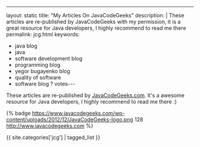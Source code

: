 ---
layout: static
title: "My Articles On JavaCodeGeeks"
description: |
  These articles are re-published by JavaCodeGeeks with my permission,
  it is a great resource for Java developers, I highly recommend to read me there
permalink: jcg.html
keywords:
  - java blog
  - java
  - software development blog
  - programming blog
  - yegor bugayenko blog
  - quality of software
  - software blog
? votes---

These articles are re-published by [JavaCodeGeeks.com](http://www.javacodegeeks.com/author/yegor-bugayenko/).
It's a awesome resource for Java developers, I highly
recommend to read me there :)

{% badge https://www.javacodegeeks.com/wp-content/uploads/2012/12/JavaCodeGeeks-logo.png 128 http://www.javacodegeeks.com %}

<a href="/rss-jcg.xml" title="RSS feed"><i class="icon icon-rss"></i></a>

{{ site.categories['jcg'] | tagged_list }}
